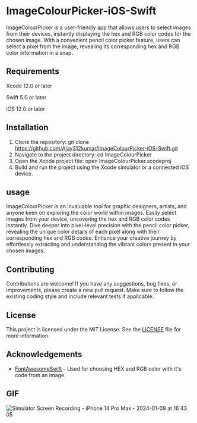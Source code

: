 # ImageColourPicker-iOS-Swift

ImageColourPicker is a user-friendly app that allows users to select images from their devices, instantly displaying the hex and RGB color codes for the chosen image. With a convenient pencil color picker feature, users can select a pixel from the image, revealing its corresponding hex and RGB color information in a snap.

## Requirements
Xcode 12.0 or later

Swift 5.0 or later

iOS 12.0 or later


## Installation

1. Clone the repository:
git clone https://github.com/Ajay312kumar/ImageColourPicker-iOS-Swift.git
2. Navigate to the project directory:
cd ImageColourPicker
3. Open the Xcode project file:
open ImageColourPicker.xcodeproj
4. Build and run the project using the Xcode simulator or a connected iOS device.

## usage
ImageColourPicker is an invaluable tool for graphic designers, artists, and anyone keen on exploring the color world within images. Easily select images from your device, uncovering the hex and RGB color codes instantly. Dive deeper into pixel-level precision with the pencil color picker, revealing the unique color details of each pixel along with their corresponding hex and RGB codes. Enhance your creative journey by effortlessly extracting and understanding the vibrant colors present in your chosen images.

## Contributing

Contributions are welcome! If you have any suggestions, bug fixes, or improvements, please create a new pull request. Make sure to follow the existing coding style and include relevant tests if applicable.

## License

This project is licensed under the MIT License. See the [LICENSE](LICENSE) file for more information.

## Acknowledgements

- [FontAwesomeSwift](https://github.com/thii/FontAwesome.swift) - Used for choosing HEX and RGB color with it's code from an image.


## GIF
![Simulator Screen Recording - iPhone 14 Pro Max - 2024-01-09 at 16 43 05](https://github.com/IPH-Technologies-Pvt-Ltd/ImageColourPicker/assets/124868129/7c050824-8a06-4861-8e9f-aff95d9567cf)
